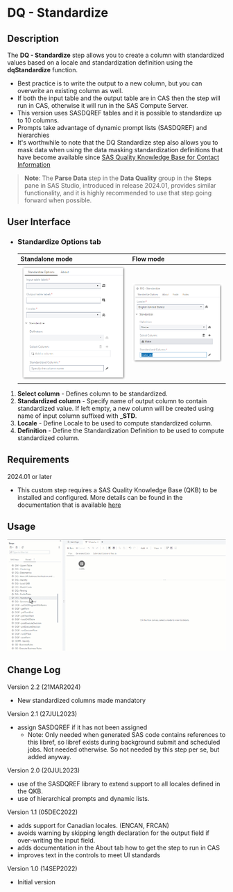 # DQ - Standardize

## Description

The **DQ - Standardize** step allows you to create a column with standardized values based on a locale and standardization definition using the **dqStandardize** function.
 * Best practice is to write the output to a new column, but you can overwrite an existing column as well.
 * If both the input table and the output table are in CAS then the step will run in CAS, otherwise it will run in the SAS Compute Server.
 * This version uses SASDQREF tables and it is possible to standardize up to 10 columns. 
 * Prompts take advantage of dynamic prompt lists (SASDQREF) and hierarchies 
 * It's worthwhile to note that the DQ Standardize step also allows you to mask data when using the data masking standardization definitions that have become available since [SAS Quality Knowledge Base for Contact Information](https://support.sas.com/en/software/quality-knowledge-base-support.html#documentation)   

>**Note**: The **Parse Data** step in the **Data Quality** group in the **Steps** pane in SAS Studio, introduced in release 2024.01, provides similar functionality, 
and it is highly recommended to use that step going forward when possible.

## User Interface  

* ### Standardize Options tab ###

   | Standalone mode | Flow mode |
   | --- | --- |                  
   | ![](img/dqstandardize-tabstandardizeoptions-standalone.png) | ![](img/dqstandardize-tabstandardizeoptions-flowmode.png) |

1. **Select column** - Defines column to be standardized.  
2. **Standardized column** - Specify name of output column to contain standardized value.  If left empty, a new column will be created using name of input column suffixed with **_STD**.  
3. **Locale**          - Define Locale to be used to compute standardized column.  
4. **Definition**      - Define the Standardization Definition to be used to compute standardized column.  

## Requirements  

2024.01 or later  

* This custom step requires a SAS Quality Knowledge Base (QKB) to be installed and configured. More details can be found in the documentation that is available [here](https://support.sas.com/en/software/quality-knowledge-base-support.html)  


## Usage  

![Using the DQ - Standardize Custom Step](img/dqstandardize.gif)

## Change Log  

Version 2.2 (21MAR2024) 
 * New standardized columns made mandatory  
  
Version 2.1 (27JUL2023)
 * assign SASDQREF if it has not been assigned 
    * Note: Only needed when generated SAS code contains references to this libref, so libref exists during background submit and scheduled jobs. Not needed otherwise. So not needed by this step per se, but added anyway.  
  
Version 2.0 (20JUL2023)
 * use of the SASDQREF library to extend support to all locales defined in the QKB.
 * use of hierarchical prompts and dynamic lists.
  
Version 1.1 (05DEC2022)
 * adds support for Canadian locales.  (ENCAN, FRCAN)
 * avoids warning by skipping length declaration for the output field if over-writing the input field.
 * adds documentation in the About tab how to get the step to run in CAS
 * improves text in the controls to meet UI standards

Version 1.0 (14SEP2022)
 * Initial version 